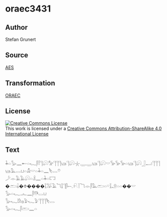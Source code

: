 # oraec3431

## Author

Stefan Grunert

## Source

[AES](https://github.com/simondschweitzer/aes)

## Transformation

[ORAEC](https://oraec.github.io/)

## License

<a rel="license" href="http://creativecommons.org/licenses/by-sa/4.0/"><img alt="Creative Commons License" style="border-width:0" src="https://i.creativecommons.org/l/by-sa/4.0/88x31.png" /></a><br />This work is licensed under a <a rel="license" href="http://creativecommons.org/licenses/by-sa/4.0/">Creative Commons Attribution-ShareAlike 4.0 International License</a>

## Text

𓇓𓏏𓅭𓈖𓄡𓏏𓆑𓋴𓍋𓊹𓋨𓅡𓊹𓊹𓊹𓊞𓊹𓋨𓇼𓇾𓇾𓊞𓊹𓋨𓎟𓅚𓅚𓅚𓏏𓊞𓊹𓋨𓃀𓂝𓊹𓊹𓊹𓊞𓅓𓂋𓂓𓏏𓀋𓎟𓏏𓇓𓏏𓈖𓌸𓂋𓄣<br>
𓌳𓁹𓄿𓄿𓋨𓏏𓏎𓈖𓏏𓇓𓏏𓉐<br>
�𓂧𓏇�⯑����𓆼𓅮𓄿𓆓𓆼𓊹𓋴𓍿𓈒𓍯𓇅𓆓𓁹𓋴𓅓𓂧𓏏𓎺𓆼𓄂𓏏𓏏��𓎟<br>
𓅭𓏏𓆑𓂜𓈖𓋴𓇥𓂋𓂓<br>
𓅭𓆑𓀘𓐍𓅱𓆑𓅱𓊹𓊹𓊹𓌸𓂋<br>
𓅭𓏏𓆑𓋴𓂧𓈖𓏏<br>
